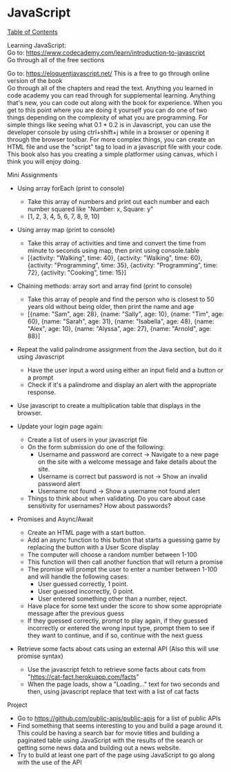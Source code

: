 # JavaScript

[Table of Contents](../readme.md)

Learning JavaScript:  
Go to: <https://www.codecademy.com/learn/introduction-to-javascript>  
Go through all of the free sections  
  
Go to: <https://eloquentjavascript.net/>
This is a free to go through online version of the book  
Go through all of the chapters and read the text.  Anything you learned in code academy you can read through for supplemental learning. Anything that's new, you can code out along with the book for experience. When you get to this point where you are doing it yourself you can do one of two things depending on the complexity of what you are programming.  For simple things like seeing what 0.1 * 0.2 is in Javascript, you can use the developer console by using ctrl+shift+j while in a browser or opening it through the browser toolbar.  For more complex things, you can create an HTML file and use the "script" tag to load in a javascript file with your code.  This book also has you creating a simple platformer using canvas, which I think you will enjoy doing.

Mini Assignments

* Using array forEach (print to console)
  * Take this array of numbers and print out each number and each number squared like "Number: x, Square: y"
  * [1, 2, 3, 4, 5, 6, 7, 8, 9, 10]

* Using array map (print to console)
  * Take this array of activities and time and convert the time from minute to seconds using map, then print using console.table
  * [{activity: "Walking", time: 40}, {activity: "Walking", time: 60}, {activity: "Programming", time: 35}, {activity: "Programming", time: 72}, {activity: "Cooking", time: 15}]

* Chaining methods: array sort and array find (print to console)
  * Take this array of people and find the person who is closest to 50 years old without being older, then print the name and age
  * [{name: "Sam", age: 28}, {name: "Sally", age: 10}, {name: "Tim", age: 60}, {name: "Sarah", age: 31}, {name: "Isabella", age: 48}, {name: "Alex", age: 10}, {name: "Alyssa", age: 27}, {name: "Arnold", age: 88}]

* Repeat the valid palindrome assignment from the Java section, but do it using Javascript
  * Have the user input a word using either an input field and a button or a prompt
  * Check if it's a palindrome and display an alert with the appropriate response.  
  
* Use javascript to create a multiplication table that displays in the browser.

* Update your login page again:
  * Create a list of users in your javascript file
  * On the form submission do one of the following:  
    * Username and password are correct -> Navigate to a new page on the site with a welcome message and fake details about the site.
    * Username is correct but password is not -> Show an invalid password alert
    * Username not found -> Show a username not found alert
  * Things to think about when validating. Do you care about case sensitivity for usernames?  How about passwords?

* Promises and Async/Await
  * Create an HTML page with a start button.  
  * Add an async function to this button that starts a guessing game by replacing the button with a User Score display
  * The computer will choose a random number between 1-100
  * This function will then call another function that will return a promise
  * The promise will prompt the user to enter a number between 1-100 and will handle the following cases:
    * User guessed correctly, 1 point.
    * User guessed incorrectly, 0 point.
    * User entered something other than a number, reject.
  * Have place for some text under the score to show some appropriate message after the previous guess
  * If they guessed correctly, prompt to play again, if they guessed incorrectly or entered the wrong input type, prompt them to see if they want to continue, and if so, continue with the next guess

* Retrieve some facts about cats using an external API (Also this will use promise syntax)
  * Use the javascript fetch to retrieve some facts about cats from "<https://cat-fact.herokuapp.com/facts>"  
  * When the page loads, show a "Loading..." text for two seconds and then, using javascript replace that text with a list of cat facts
  
Project  
  
* Go to <https://github.com/public-apis/public-apis> for a list of public APIs  
* Find something that seems interesting to you and build a page around it.  This could be having a search bar for movie titles and building a paginated table using JavaScript with the results of the search or getting some news data and building out a news website.  
* Try to build at least one part of the page using JavaScript to go along with the use of the API
